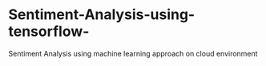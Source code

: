# Sentiment-Analysis-using-tensorflow-
Sentiment Analysis using machine learning approach on cloud environment 
